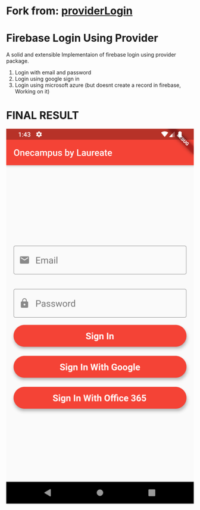 # Fork from: [providerLogin](https://github.com/itsatifsiddiqui/providerLogin)

# Firebase Login Using Provider

A solid and extensible Implementaion of firebase login using provider package.
1. Login with email and password
2. Login using google sign in
3. Login using microsoft azure (but doesnt create a record in firebase, Working on it)

# FINAL RESULT
![flutter auth](https://github.com/CristianTurcios/flutter_auth/blob/master/final_result.png)